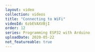 ```yaml
---
layout: video
collection: videos
title: "Connecting to WiFi"
videoId: 6zbEVAXVBjI
order: 12
series: Programming ESP32 with Arduino
uploadDate: 2020-05-22
not_featureable: true
---
```



